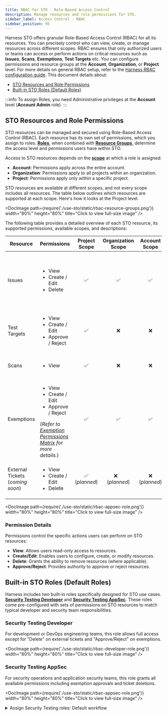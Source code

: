 ```yaml
---
title: RBAC for STO - Role-Based Access Control
description: Manage resources and role permissions for STO.
sidebar_label: Access Control - RBAC
sidebar_position: 95
---
```


Harness STO offers granular Role-Based Access Control (RBAC) for all its resources. You can precisely control who can view, create, or manage resources across different scopes. RBAC ensures that only authorized users or teams can access or perform actions on critical resources such as **Issues**, **Scans**, **Exemptions**, **Test Targets** etc. You can configure permissions and resource groups at the **Account**, **Organization**, or **Project** level. For more details on general RBAC setup, refer to the [Harness RBAC configuration guide](/docs/platform/role-based-access-control/rbac-in-harness). This document details about:

- [STO Resources and Role Permissions](#sto-resources-and-role-permissions)
- [Built-in STO Roles (Default Roles)](#built-in-sto-roles-default-roles)

<DocVideo src="https://youtu.be/c_JU141TGas" />

:::info
To assign Roles, you need Administrative privileges at the **Account** level (**Account Admin** role).
:::

## STO Resources and Role Permissions

STO resources can be managed and secured using Role-Based Access Control (RBAC). Each resource has its own set of permissions, which you assign to roles. [**Roles**](/docs/platform/role-based-access-control/add-manage-roles), when combined with **[Resource Groups](/docs/platform/role-based-access-control/add-resource-groups)**, determine the access level and permissions users have within STO.

Access to STO resources depends on the **[scope](/docs/platform/role-based-access-control/rbac-in-harness#permissions-hierarchy-scopes)** at which a role is assigned:

* **Account**: Permissions apply across the entire account.
* **Organization**: Permissions apply to all projects within an organization.
* **Project**: Permissions apply only within a specific project.

STO resources are available at different scopes, and not every scope includes all resources.
The table below outlines which resources are supported at each scope. Here's how it looks at the Project level.

<DocImage path={require('./use-sto/static/rbac-resource-groups.png')} width="80%" height="80%" title="Click to view full-size image" />

The following table provides a detailed overview of each STO resource, its supported permissions, available scopes, and descriptions:

| Resource          | Permissions                      | Project Scope | Organization Scope | Account Scope | Description                                                                 |
|-------------------|----------------------------------|:-------:|:------------:|:-------:|-----------------------------------------------------------------------------|
| Issues            | <ul><li>View</li><li>Create / Edit</li><li>Delete</li></ul>        |   ✅    |      ✅      |   ✅    | Vulnerabilities identified by security scans. Tracked at project level and viewable at higher scopes. |
| Test Targets      | <ul><li>View</li><li>Create / Edit</li><li>Approve / Reject</li></ul>                 |   ✅    |      ❌      |   ❌    | [Approve Base Image](/docs/security-testing-orchestration/set-up-scans/container-scanning/base-image-vulnerabilites/approve-base-image) Targets for labeling and policy enforcement. |
| Scans             | <ul><li>View</li></ul>                              |   ✅    |      ❌      |   ❌    | Security test executions within pipelines.                       |
| Exemptions        | <ul><li>View</li><li>Create / Edit</li><li>Approve / Reject</li></ul>  (*Refer to [Exemption Permissions  Matrix](/docs/security-testing-orchestration/exemptions/issue-exemption-workflow#exemption-permissions-matrix) for more details.*)|   ✅    |      ✅      |   ✅    | Requests to ignore identified vulnerabilities from policy enforcement.    |
| External Tickets (*coming soon*) | <ul><li>View</li><li>Create / Edit</li><li>Delete</li></ul>        | ✅ (*planned*) | ❌ &nbsp; &nbsp; (*planned*) | ❌ (*planned*) | External issue-tracker tickets linked to STO vulnerabilities (e.g., Jira).  |

<DocImage path={require('./use-sto/static/rbac-appsec-role.png')} width="80%" height="80%" title="Click to view full-size image" />

### Permission Details

Permissions control the specific actions users can perform on STO resources:

* **View**: Allows users read-only access to resources.
* **Create/Edit**: Enables users to configure, create, or modify resources.
* **Delete**: Grants the ability to remove resources (where applicable).
* **Approve/Reject**: Provides authority to approve or reject resources.

## Built-in STO Roles (Default Roles)
Harness includes two built-in roles specifically designed for STO use cases. **[Security Testing Developer](#security-testing-developer)** and **[Security Testing AppSec](#security-testing-appsec)**. These roles come pre-configured with sets of permissions on STO resources to match typical developer and security team responsibilities.

### Security Testing Developer
For development or DevOps engineering teams, this role allows full access except for "Delete" on external tickets and "Approve/Reject" on exemptions.

<DocImage path={require('./use-sto/static/rbac-developer-role.png')} width="80%" height="80%" title="Click to view full-size image" />

### Security Testing AppSec
For security operations and application security teams, this role grants all available permissions including exemption approvals and ticket deletions.

<DocImage path={require('./use-sto/static/rbac-appsec-role.png')} width="80%" height="80%" title="Click to view full-size image" />

<details>
<summary>Assign Security Testing roles: Default workflow</summary>


1. Select **Account/Organization/Project Settings** (left menu) > **Access Control**.
2. In the **Users** table, select the user profile.
3. Under Role Bindings, select **+Role**.
4. Assign the **Security Testing Developer** role or the **Security Testing AppSec** role to the user profile.

<DocImage path={require('/docs/security-testing-orchestration/get-started/static/set-up-harness-for-sto-16.png')} width="40%" height="40%" title="Click to view full size image" />


</details>